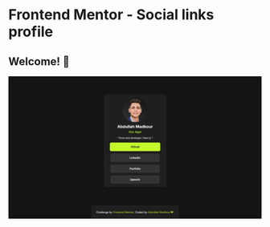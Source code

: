 # Frontend Mentor - Social links profile

## Welcome! 👋

![Design preview for the Social links profile coding challenge](./preview.jpeg)
